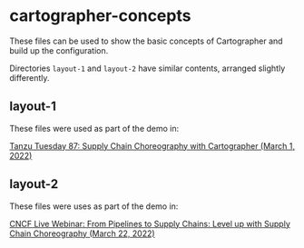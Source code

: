 # cartographer-concepts

These files can be used to show the basic concepts of Cartographer and build up the configuration.

Directories `layout-1` and `layout-2` have similar contents, arranged slightly differently. 

## layout-1
These files were used as part of the demo in: 

[Tanzu Tuesday 87: Supply Chain Choreography with Cartographer (March 1, 2022)](https://www.youtube.com/watch?v=Qr-DO0E9R1Y)

## layout-2
These files were uses as part of the demo in:

[CNCF Live Webinar: From Pipelines to Supply Chains: Level up with Supply Chain Choreography (March 22, 2022)](https://community.cncf.io/events/details/cncf-cncf-online-programs-presents-cncf-live-webinar-from-pipelines-to-supply-chains-level-up-with-supply-chain-choreography/)
